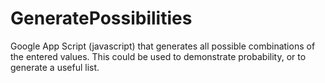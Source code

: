 # GeneratePossibilities
Google App Script (javascript) that generates all possible combinations of the entered values.  This could be used to demonstrate probability, or to generate a useful list. 
